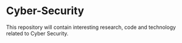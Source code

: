 # Cyber-Security
This repository will contain interesting research, code and technology related to Cyber Security.
